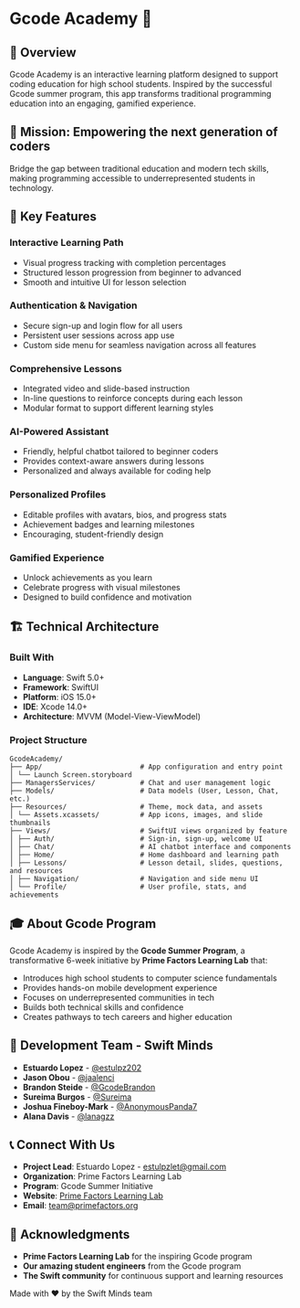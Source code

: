 # Gcode Academy 📱

## 🌟 Overview

Gcode Academy is an interactive learning platform designed to support coding education for high school students. Inspired by the successful Gcode summer program, this app transforms traditional programming education into an engaging, gamified experience.

## 🎯 Mission: Empowering the next generation of coders

Bridge the gap between traditional education and modern tech skills, making programming accessible to underrepresented students in technology.

## 🤖 Key Features

### **Interactive Learning Path**
- Visual progress tracking with completion percentages
- Structured lesson progression from beginner to advanced
- Smooth and intuitive UI for lesson selection

### **Authentication & Navigation**
- Secure sign-up and login flow for all users
- Persistent user sessions across app use
- Custom side menu for seamless navigation across all features

### **Comprehensive Lessons**
- Integrated video and slide-based instruction
- In-line questions to reinforce concepts during each lesson
- Modular format to support different learning styles

### **AI-Powered Assistant**
- Friendly, helpful chatbot tailored to beginner coders
- Provides context-aware answers during lessons
- Personalized and always available for coding help

### **Personalized Profiles**
- Editable profiles with avatars, bios, and progress stats
- Achievement badges and learning milestones
- Encouraging, student-friendly design

### **Gamified Experience**
- Unlock achievements as you learn
- Celebrate progress with visual milestones
- Designed to build confidence and motivation

## 🏗️ Technical Architecture

### **Built With**
- **Language**: Swift 5.0+
- **Framework**: SwiftUI
- **Platform**: iOS 15.0+
- **IDE**: Xcode 14.0+
- **Architecture**: MVVM (Model-View-ViewModel)

### **Project Structure**
```
GcodeAcademy/
├── App/                        # App configuration and entry point
│ └── Launch Screen.storyboard
├── ManagersServices/           # Chat and user management logic
├── Models/                     # Data models (User, Lesson, Chat, etc.)
├── Resources/                  # Theme, mock data, and assets
│ └── Assets.xcassets/          # App icons, images, and slide thumbnails
├── Views/                      # SwiftUI views organized by feature
│ ├── Auth/                     # Sign-in, sign-up, welcome UI
│ ├── Chat/                     # AI chatbot interface and components
│ ├── Home/                     # Home dashboard and learning path
│ ├── Lessons/                  # Lesson detail, slides, questions, and resources
│ ├── Navigation/               # Navigation and side menu UI
│ └── Profile/                  # User profile, stats, and achievements
```

## 🎓 About Gcode Program

Gcode Academy is inspired by the **Gcode Summer Program**, a transformative 6-week initiative by **Prime Factors Learning Lab** that:

- Introduces high school students to computer science fundamentals
- Provides hands-on mobile development experience
- Focuses on underrepresented communities in tech
- Builds both technical skills and confidence
- Creates pathways to tech careers and higher education

## 👥 Development Team - Swift Minds

- **Estuardo Lopez** - [@estulpz202](https://github.com/estulpz202)
- **Jason Obou** - [@jaalenci](https://github.com/jaalenci)
- **Brandon Steide** - [@GcodeBrandon](https://github.com/GcodeBrandon)
- **Sureima Burgos** - [@Sureima](https://github.com/Sureima)
- **Joshua Fineboy-Mark** - [@AnonymousPanda7](https://github.com/AnonymousPanda7)
- **Alana Davis** - [@lanagzz](https://github.com/lanagzz)

## 📞 Connect With Us

- **Project Lead**: Estuardo Lopez - estulpzlet@gmail.com
- **Organization**: Prime Factors Learning Lab
- **Program**: Gcode Summer Initiative
- **Website**: [Prime Factors Learning Lab](https://primefactors.org/programs/gcode)
- **Email**: team@primefactors.org

## 🙏 Acknowledgments

- **Prime Factors Learning Lab** for the inspiring Gcode program
- **Our amazing student engineers** from the Gcode program
- **The Swift community** for continuous support and learning resources

Made with ❤️ by the Swift Minds team
